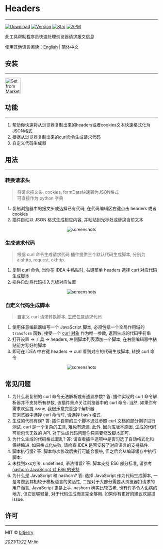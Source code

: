# Headers

---
[![Download](https://img.shields.io/jetbrains/plugin/d/18299?style=flat-square)](https://plugins.jetbrains.com/plugin/18299-headers)
[![Version](https://img.shields.io/jetbrains/plugin/v/18299?style=flat-square)](https://plugins.jetbrains.com/plugin/18299-headers/versions)
[![Star](https://img.shields.io/jetbrains/plugin/r/stars/18299?label=Headers&style=flat-square)](https://plugins.jetbrains.com/plugin/18299)
[![APM](https://img.shields.io/github/license/bitjerry/Headers?color=blue&style=flat-square)](./LICENSE)
  
此工具帮助程序员快速处理浏览器请求报文信息  
  
使用其他语言阅读：[English](./README.md) | 简体中文

## 安装

---
<a href="https://plugins.jetbrains.com/plugin/18299-headers" target="_blank">
    <img src="https://cdn.jsdelivr.net/gh/bitjerry/Headers@main/images/installation_button.svg" height="52" alt="Get from Marketplace" title="Get from Marketplace">
</a>

## 功能

---
1. 帮助你快速将从浏览器复制出来的headers或者cookies文本快速格式化为JSON格式
2. 根据从浏览器复制出来的curl命令生成请求代码
3. 自定义代码生成器

## 用法

---

### 转换请求头

> 将请求报文头, cookies, formData快速转为JSON格式  
> 可直接作为 python 字典

1. 复制浏览器中的报文头或选择已有代码, 在代码编辑区右键点击 headers 或者 cookies
2. 插件自动以 JSON 格式生成相应内容, 并粘贴到光标处或替换当前文本

<p align="center"><img src="https://cdn.jsdelivr.net/gh/bitjerry/Headers@main/images/headers.gif" alt="screenshots"></p>

### 生成请求代码

> 根据 curl 命令生成请求代码
> 插件提供三个默认代码生成脚本, 分别为 aiohttp, request, okhttp. 

1. 复制 curl 命令, 当你在 IDEA 中粘贴时, 右键菜单 headers 选择 curl 对应代码生成脚本
2. 插件自动将代码插入光标对应位置

<p align="center"><img src="https://cdn.jsdelivr.net/gh/bitjerry/Headers@main/images/curl.gif" alt="screenshots"></p>

### 自定义代码生成脚本

> 自定义 curl 请求转换脚本, 生成任意请求代码

1. 使用任意编辑器编写一个 JavaScript 脚本, 必须包括一个全局作用域的 `transform` 函数, 接受一个 [curl 对象](https://cdn.jsdelivr.net/gh/bitjerry/Headers@main/src/main/resources/scripts/test.js) 作为唯一参数, 返回生成的代码字符串
2. 打开设置 -> 工具 -> headers, 左侧脚本列表添加一个脚本, 在右侧编辑器中粘贴前方写好的脚本
3. 即可在 IDEA 中右键 headers -> curl 看到对应的代码生成脚本, 转换 curl 命令

<p align="center"><img src="https://cdn.jsdelivr.net/gh/bitjerry/Headers@main/images/custom_script.png" alt="screenshots"></p>

## 常见问题

1. 为什么我复制的 curl 命令无法解析或有遗漏参数?
    答: 插件实现的 curl 命令解析器并不支持所有参数, 该插件重点关注浏览器中的 curl 命令. 
    当然, 如果你有需求欢迎提 issue, 我很乐意完善这个解析器.  
    在浏览器中选择 curl 命令时, 请选择 bash 格式.
2. 生成的代码有误?
    答: 插件自带的三个脚本通过参照 curl 文档的部分例子进行测试. curl 是一个复杂的工具, 难免有遗漏. 
    此外, 因为库版本原因, 生成的代码可能包含无效的 API. 对于生成代码问题你只需要修改脚本即可.
3. 为什么生成的代码格式混乱?
    答: 请查看插件选项中是否勾选了自动格式化和保持缩进. 如果格式化失败, 请检查 IDEA 是否安装了对应语言的支持插件.
4. 脚本执行慢?
    答: 脚本每次修改后执行可能会慢些, 但之后会从编译缓存中执行脚本. 
5. 未找到xxx方法, undefined, 语法错误?
    答: 脚本支持 ES6 部分标准, 请参考 [nashorn JavaScript 对 ES6 的支持](https://developer.oracle.com/zh/learn/technical-articles/nashorn-javascript-part1)
6. 为什么是 JavaScript 和 nashorn?
    答: 选择 JavaScript 作为代码生成脚本, 一是考虑到其相较于模板语言的灵活性, 二是对于大部分需要从浏览器扣请求的用户而言, JavaScript 更易上手.
    nashorn 确实比较古老, 也有许多令人诟病的地方, 但它足够轻量, 对于代码生成而言完全够用. 如果你有更好的建议欢迎提 issue.


## 许可

---
MIT © [bitjerry](./LICENSE)
  
*2021/11/22*
*Mr.lin*
